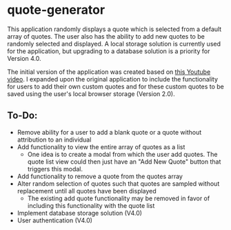 # quote-generator

This application randomly displays a quote which is selected from a default array of quotes. The user also has the ability to add new quotes to be randomly selected and displayed. A local storage solution is currently used for the application, but upgrading to a database solution is a priority for Version 4.0. 

The initial version of the application was created based on [this Youtube video](https://www.youtube.com/watch?v=5fb2aPlgoys&t=5380s). I expanded upon the original application to include the functionality for users to add their own custom quotes and for these custom quotes to be saved using the user's local browser storage (Version 2.0). 

## To-Do:
* Remove ability for a user to add a blank quote or a quote without attribution to an individual
* Add functionality to view the entire array of quotes as a list
  * One idea is to create a modal from which the user add quotes. The quote list view could then just have an "Add New Quote" button that triggers this modal.
* Add functionality to remove a quote from the quotes array
* Alter random selection of quotes such that quotes are sampled without replacement until all quotes have been displayed
  * The existing add quote functionality may be removed in favor of including this functionality with the quote list
* Implement database storage solution (V4.0)
* User authentication (V4.0)
